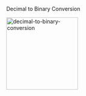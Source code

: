 

Decimal to Binary Conversion

<img width="189" alt="decimal-to-binary-conversion" src="https://user-images.githubusercontent.com/65892342/225908940-bf70d0e7-2196-40d2-be30-8e28a5237b8e.png">

